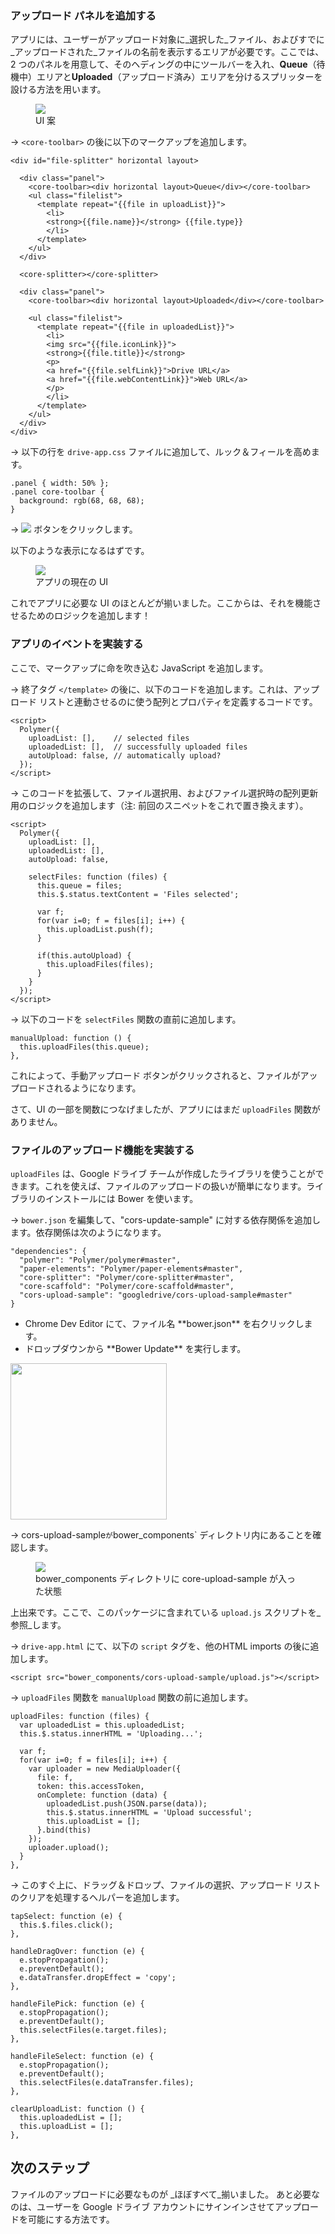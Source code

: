 ﻿<toc-element></toc-element>


### アップロード パネルを追加する

アプリには、ユーザーがアップロード対象に_選択した_ファイル、およびすでに_アップロードされた_ファイルの名前を表示するエリアが必要です。ここでは、2 つのパネルを用意して、そのヘディングの中にツールバーを入れ、**Queue**（待機中）エリアと**Uploaded**（アップロード済み）エリアを分けるスプリッターを設ける方法を用います。

<figure>
  <img src="img/image_30.png"/>
  <figcaption>UI 案</figcaption>
</figure>

&rarr; `<core-toolbar>` の後に以下のマークアップを追加します。

    <div id="file-splitter" horizontal layout>
        
      <div class="panel">
        <core-toolbar><div horizontal layout>Queue</div></core-toolbar>
        <ul class="filelist">
          <template repeat="{{file in uploadList}}">
            <li>
            <strong>{{file.name}}</strong> {{file.type}}
            </li>
          </template>
        </ul>
      </div>

      <core-splitter></core-splitter>

      <div class="panel">
        <core-toolbar><div horizontal layout>Uploaded</div></core-toolbar>

        <ul class="filelist">
          <template repeat="{{file in uploadedList}}">
            <li>
            <img src="{{file.iconLink}}"> 
            <strong>{{file.title}}</strong>
            <p>
            <a href="{{file.selfLink}}">Drive URL</a>
            <a href="{{file.webContentLink}}">Web URL</a>
            </p>
            </li>
          </template>
        </ul>
      </div>
    </div>


&rarr; 以下の行を `drive-app.css` ファイルに追加して、ルック＆フィールを高めます。


    .panel { width: 50% };
    .panel core-toolbar {
      background: rgb(68, 68, 68);
    }


&rarr; <img src="img/runbutton.png" class="icon"> ボタンをクリックします。

以下のような表示になるはずです。

<figure>
  <img src="img/image_31.png"/>
  <figcaption>アプリの現在の UI</figcaption>
</figure>

これでアプリに必要な UI のほとんどが揃いました。ここからは、それを機能させるためのロジックを追加します！


### アプリのイベントを実装する

ここで、マークアップに命を吹き込む JavaScript を追加します。

&rarr; 終了タグ `</template>` の後に、以下のコードを追加します。これは、アップロード リストと連動させるのに使う配列とプロパティを定義するコードです。

    <script>
      Polymer({
        uploadList: [],    // selected files
        uploadedList: [],  // successfully uploaded files
        autoUpload: false, // automatically upload?
      });
    </script>

&rarr; このコードを拡張して、ファイル選択用、およびファイル選択時の配列更新用のロジックを追加します（注: 前回のスニペットをこれで置き換えます）。


    <script>
      Polymer({
        uploadList: [],
        uploadedList: [],
        autoUpload: false,

        selectFiles: function (files) {
          this.queue = files;
          this.$.status.textContent = 'Files selected';

          var f;
          for(var i=0; f = files[i]; i++) {
            this.uploadList.push(f);
          }

          if(this.autoUpload) {
            this.uploadFiles(files);
          }
        }
      });
    </script>

&rarr; 以下のコードを `selectFiles` 関数の直前に追加します。

    manualUpload: function () { 
      this.uploadFiles(this.queue); 
    },

これによって、手動アップロード ボタンがクリックされると、ファイルがアップロードされるようになります。

さて、UI の一部を関数につなげましたが、アプリにはまだ `uploadFiles` 関数がありません。

### ファイルのアップロード機能を実装する

`uploadFiles` は、Google ドライブ チームが作成したライブラリを使うことができます。これを使えば、ファイルのアップロードの扱いが簡単になります。ライブラリのインストールには Bower を使います。

&rarr; `bower.json` を編集して、"cors-update-sample" に対する依存関係を追加します。依存関係は次のようになります。

    "dependencies": {
      "polymer": "Polymer/polymer#master",
      "paper-elements": "Polymer/paper-elements#master",
      "core-splitter": "Polymer/core-splitter#master",
      "core-scaffold": "Polymer/core-scaffold#master",
      "cors-upload-sample": "googledrive/cors-upload-sample#master"
    }

<div class="stepbystep">
  <ul>
    <li>Chrome Dev Editor にて、ファイル名 **bower.json** を右クリックします。</li>
    <li>ドロップダウンから **Bower Update** を実行します。</li>
  </ul>
  <div>
    <img src="img/image_18.png" style="height:250px;">
  </div>
</div>


&rarr; cors-upload-sample` が `bower_components` ディレクトリ内にあることを確認します。

<figure>
  <img src="img/image_33.png"/>
  <figcaption>bower_components ディレクトリに core-upload-sample が入った状態</figcaption>
</figure>


上出来です。ここで、このパッケージに含まれている `upload.js` スクリプトを_参照_します。

&rarr; `drive-app.html` にて、以下の `script` タグを、他のHTML imports の後に追加します。

    <script src="bower_components/cors-upload-sample/upload.js"></script>

&rarr; `uploadFiles` 関数を `manualUpload` 関数の前に追加します。

    uploadFiles: function (files) {
      var uploadedList = this.uploadedList;
      this.$.status.innerHTML = 'Uploading...';

      var f;
      for(var i=0; f = files[i]; i++) {
        var uploader = new MediaUploader({
          file: f,
          token: this.accessToken,
          onComplete: function (data) {
            uploadedList.push(JSON.parse(data));
            this.$.status.innerHTML = 'Upload successful';
            this.uploadList = [];
          }.bind(this)
        });
        uploader.upload();
      }
    },


&rarr; このすぐ上に、ドラッグ＆ドロップ、ファイルの選択、アップロード リストのクリアを処理するヘルパーを追加します。

    tapSelect: function (e) {
      this.$.files.click();
    },

    handleDragOver: function (e) {
      e.stopPropagation();
      e.preventDefault();
      e.dataTransfer.dropEffect = 'copy';
    },

    handleFilePick: function (e) {
      e.stopPropagation();
      e.preventDefault();
      this.selectFiles(e.target.files);
    },

    handleFileSelect: function (e) {
      e.stopPropagation();
      e.preventDefault();
      this.selectFiles(e.dataTransfer.files);
    },

    clearUploadList: function () {
      this.uploadedList = [];
      this.uploadList = [];
    },

## 次のステップ

ファイルのアップロードに必要なものが _ほぼすべて_揃いました。
あと必要なのは、ユーザーを Google ドライブ アカウントにサインインさせてアップロードを可能にする方法です。
